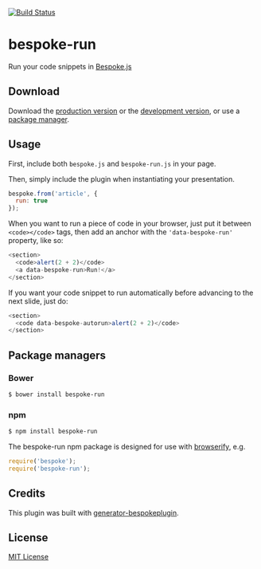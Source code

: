 [![Build Status](https://secure.travis-ci.org/mcollina/bespoke-run.png?branch=master)](https://travis-ci.org/mcollina/bespoke-run)

# bespoke-run

Run your code snippets in [Bespoke.js](http://markdalgleish.com/projects/bespoke.js)

## Download

Download the [production version][min] or the [development version][max], or use a [package manager](#package-managers).

[min]: https://raw.github.com/mcollina/bespoke-run/master/dist/bespoke-run.min.js
[max]: https://raw.github.com/mcollina/bespoke-run/master/dist/bespoke-run.js

## Usage

First, include both `bespoke.js` and `bespoke-run.js` in your page.

Then, simply include the plugin when instantiating your presentation.

```js
bespoke.from('article', {
  run: true
});
```

When you want to run a piece of code in your browser, just put it
between `<code></code>` tags, then add an anchor with the
`'data-bespoke-run'` property, like so:

```javascript
<section>
  <code>alert(2 + 2)</code>
  <a data-bespoke-run>Run!</a>
</section>
```

If you want your code snippet to run automatically before advancing to
the next slide, just do:

```javascript
<section>
  <code data-bespoke-autorun>alert(2 + 2)</code>
</section>
```

## Package managers

### Bower

```bash
$ bower install bespoke-run
```

### npm

```bash
$ npm install bespoke-run
```

The bespoke-run npm package is designed for use with [browserify](http://browserify.org/), e.g.

```js
require('bespoke');
require('bespoke-run');
```

## Credits

This plugin was built with [generator-bespokeplugin](https://github.com/markdalgleish/generator-bespokeplugin).

## License

[MIT License](http://en.wikipedia.org/wiki/MIT_License)
